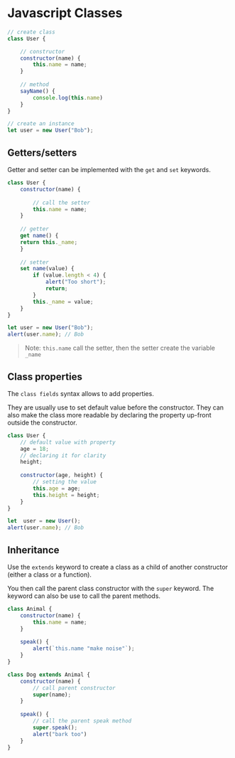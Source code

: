 # Javascript Classes

```javascript
// create class
class User {

    // constructor
    constructor(name) {
        this.name = name;
    }
    
    // method 
    sayName() {
        console.log(this.name)
    }
}

// create an instance
let user = new User("Bob");
```

## Getters/setters

Getter and setter can be implemented with the `get` and `set` keywords.

```javascript
class User {
    constructor(name) {
    
        // call the setter
        this.name = name;
    }
    
    // getter
    get name() {
    return this._name;
    }
    
    // setter
    set name(value) {
        if (value.length < 4) {
            alert("Too short");
            return;
        }
        this._name = value;
    }
}

let user = new User("Bob");
alert(user.name); // Bob 
```
>Note: `this.name` call the setter, then the setter
> create the variable `_name`

## Class properties

The `class fields` syntax allows to add properties.

They are usually use to set default value before the constructor.
They can also make the class more readable by declaring the property
up-front outside the constructor.

```javascript
class User {
    // default value with property
    age = 18;
    // declaring it for clarity
    height;
    
    constructor(age, height) {
        // setting the value
        this.age = age;
        this.height = height;
    }
}

let  user = new User();
alert(user.name); // Bob
```
## Inheritance

Use the `extends` keyword to create a class as a child of
another constructor (either a class or a function).

You then call the parent class constructor with the `super` keyword.
The keyword can also be use to call the parent methods.

```javascript
class Animal {
    constructor(name) {
        this.name = name;
    }
    
    speak() {
        alert(`this.name "make noise"`);
    }
}

class Dog extends Animal {
    constructor(name) {
        // call parent constructor
        super(name);
    }
    
    speak() {
        // call the parent speak method
        super.speak();
        alert("bark too")
    }
}
```
